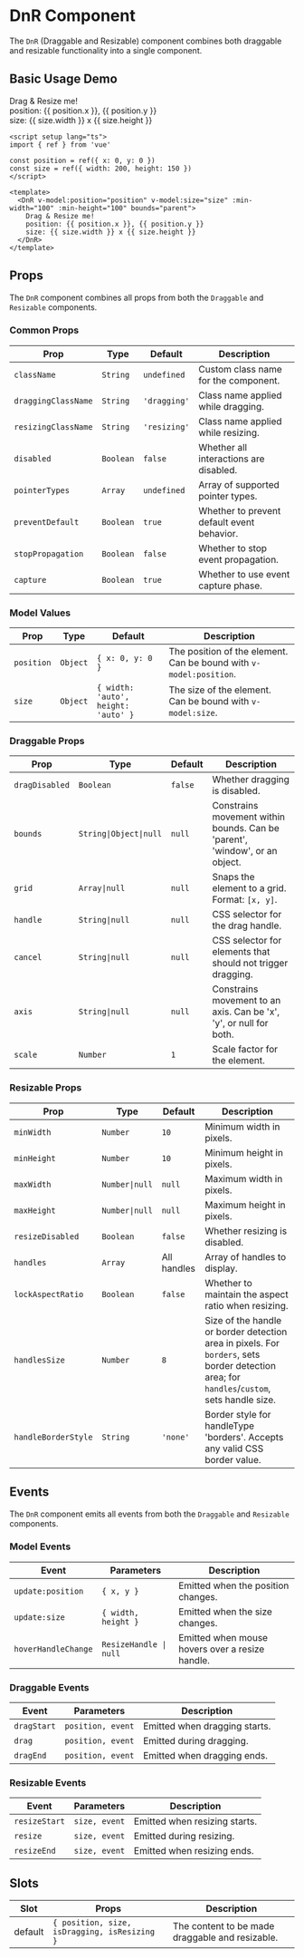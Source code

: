 # DnR Component

The `DnR` (Draggable and Resizable) component combines both draggable and resizable functionality into a single component.

<script setup>
import { ref } from 'vue'
import { DnR } from 'vue-dndnr'

const position = ref({ x: 100, y: 100 })
const size = ref({ width: 200, height: 200 })
</script>

## Basic Usage Demo

<DemoContainer>
  <DnR v-model:position="position" v-model:size="size" :min-width="100" :min-height="100" bounds="parent">
    <div class="dnr-box">Drag & Resize me!
      <div class="text-sm color-text-light">
        position: {{ position.x }}, {{ position.y }}
      </div>
      <div class="text-sm color-text-light">
        size: {{ size.width }} x {{ size.height }}
      </div>
    </div>
  </DnR>
</DemoContainer>

```vue
<script setup lang="ts">
import { ref } from 'vue'

const position = ref({ x: 0, y: 0 })
const size = ref({ width: 200, height: 150 })
</script>

<template>
  <DnR v-model:position="position" v-model:size="size" :min-width="100" :min-height="100" bounds="parent">
    Drag & Resize me!
    position: {{ position.x }}, {{ position.y }}
    size: {{ size.width }} x {{ size.height }}
  </DnR>
</template>
```

## Props

The `DnR` component combines all props from both the `Draggable` and `Resizable` components.

### Common Props

| Prop | Type | Default | Description |
|------|------|---------|-------------|
| `className` | `String` | `undefined` | Custom class name for the component. |
| `draggingClassName` | `String` | `'dragging'` | Class name applied while dragging. |
| `resizingClassName` | `String` | `'resizing'` | Class name applied while resizing. |
| `disabled` | `Boolean` | `false` | Whether all interactions are disabled. |
| `pointerTypes` | `Array` | `undefined` | Array of supported pointer types. |
| `preventDefault` | `Boolean` | `true` | Whether to prevent default event behavior. |
| `stopPropagation` | `Boolean` | `false` | Whether to stop event propagation. |
| `capture` | `Boolean` | `true` | Whether to use event capture phase. |

### Model Values

| Prop | Type | Default | Description |
|------|------|---------|-------------|
| `position` | `Object` | `{ x: 0, y: 0 }` | The position of the element. Can be bound with `v-model:position`. |
| `size` | `Object` | `{ width: 'auto', height: 'auto' }` | The size of the element. Can be bound with `v-model:size`. |

### Draggable Props

| Prop | Type | Default | Description |
|------|------|---------|-------------|
| `dragDisabled` | `Boolean` | `false` | Whether dragging is disabled. |
| `bounds` | `String\|Object\|null` | `null` | Constrains movement within bounds. Can be 'parent', 'window', or an object. |
| `grid` | `Array\|null` | `null` | Snaps the element to a grid. Format: `[x, y]`. |
| `handle` | `String\|null` | `null` | CSS selector for the drag handle. |
| `cancel` | `String\|null` | `null` | CSS selector for elements that should not trigger dragging. |
| `axis` | `String\|null` | `null` | Constrains movement to an axis. Can be 'x', 'y', or null for both. |
| `scale` | `Number` | `1` | Scale factor for the element. |

### Resizable Props

| Prop | Type | Default | Description |
|------|------|---------|-------------|
| `minWidth` | `Number` | `10` | Minimum width in pixels. |
| `minHeight` | `Number` | `10` | Minimum height in pixels. |
| `maxWidth` | `Number\|null` | `null` | Maximum width in pixels. |
| `maxHeight` | `Number\|null` | `null` | Maximum height in pixels. |
| `resizeDisabled` | `Boolean` | `false` | Whether resizing is disabled. |
| `handles` | `Array` | All handles | Array of handles to display. |
| `lockAspectRatio` | `Boolean` | `false` | Whether to maintain the aspect ratio when resizing. |
| `handlesSize` | `Number` | `8` | Size of the handle or border detection area in pixels. For `borders`, sets border detection area; for `handles`/`custom`, sets handle size. |
| `handleBorderStyle` | `String` | `'none'` | Border style for handleType 'borders'. Accepts any valid CSS border value. |

## Events

The `DnR` component emits all events from both the `Draggable` and `Resizable` components.

### Model Events

| Event | Parameters | Description |
|-------|------------|-------------|
| `update:position` | `{ x, y }` | Emitted when the position changes. |
| `update:size` | `{ width, height }` | Emitted when the size changes. |
| `hoverHandleChange` | `ResizeHandle \| null` | Emitted when mouse hovers over a resize handle. |

### Draggable Events

| Event | Parameters | Description |
|-------|------------|-------------|
| `dragStart` | `position, event` | Emitted when dragging starts. |
| `drag` | `position, event` | Emitted during dragging. |
| `dragEnd` | `position, event` | Emitted when dragging ends. |

### Resizable Events

| Event | Parameters | Description |
|-------|------------|-------------|
| `resizeStart` | `size, event` | Emitted when resizing starts. |
| `resize` | `size, event` | Emitted during resizing. |
| `resizeEnd` | `size, event` | Emitted when resizing ends. |

## Slots

| Slot | Props | Description |
|------|-------|-------------|
| default | `{ position, size, isDragging, isResizing }` | The content to be made draggable and resizable. |
